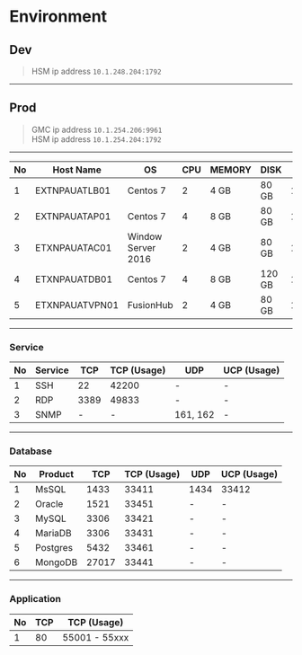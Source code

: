 # Environment
## Dev
> HSM ip address `10.1.248.204:1792`

---

## Prod
> GMC ip address `10.1.254.206:9961`  
> HSM ip address `10.1.254.204:1792`


---

No | Host Name | OS | CPU | MEMORY | DISK | IP Addr | EXT IP Addr
--- | --- | --- | --- | --- | --- | --- | ---
1 | EXTNPAUATLB01 | Centos 7 | 2 | 4 GB | 80 GB | 10.148.1.14 | 139.5.146.54
2 | EXTNPAUATAP01 | Centos 7 | 4 | 8 GB | 80 GB | 10.148.1.16 | 139.5.146.128
3 | ETXNPAUATAC01 | Window Server 2016 | 2 | 4 GB | 80 GB | 10.148.1.9 | 139.5.146.211
4 | ETXNPAUATDB01 | Centos 7 | 4 | 8 GB | 120 GB | 10.148.1.17 | 103.74.254.43 
5 | ETXNPAUATVPN01 | FusionHub | 2 | 4 GB | 80 GB | 10.148.1.5 | 103.74.255.238

---

### Service
No | Service | TCP | TCP (Usage) | UDP  | UCP (Usage)
--- | --- | --- | --- | --- | ---
1 | SSH | 22 | 42200 | - | -
2 | RDP | 3389 | 49833 | - | -
3 | SNMP | - | - | 161, 162 | -
---

### Database
No | Product | TCP | TCP (Usage) | UDP  | UCP (Usage)
--- | --- | --- | --- | --- | ---
1 | MsSQL | 1433 | 33411 | 1434 | 33412
2 | Oracle | 1521 | 33451 | - | -
3 | MySQL | 3306 | 33421 | - | -
4 | MariaDB | 3306 | 33431 | - | -
5 | Postgres | 5432 | 33461 | - | -
6 | MongoDB | 27017 | 33441 | - | -

---

### Application
No | TCP | TCP (Usage)
--- | --- | ---
1 | 80 | 55001 - 55xxx